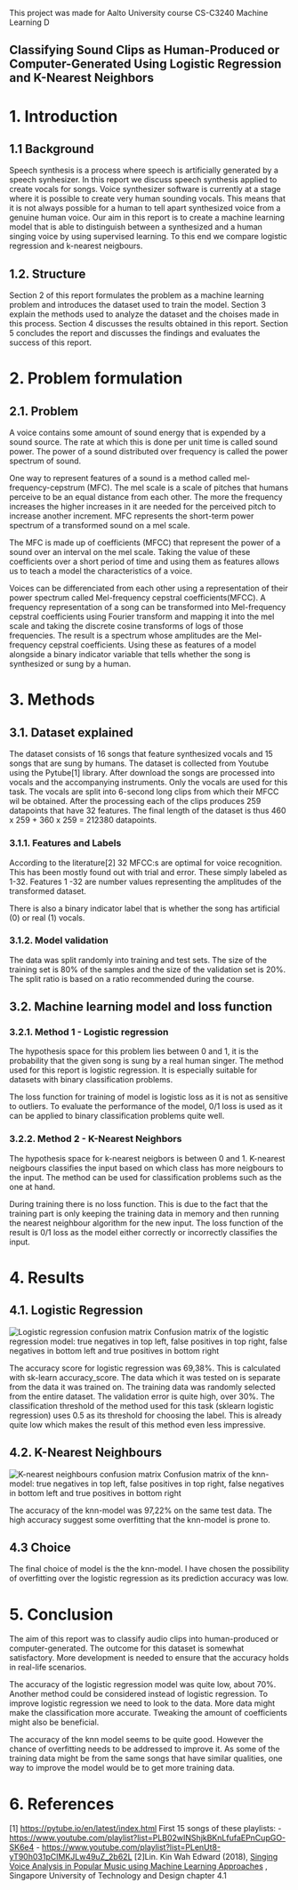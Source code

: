 This project was made for Aalto University course CS-C3240 Machine Learning D 


## Classifying Sound Clips as Human-Produced or Computer-Generated Using Logistic Regression and K-Nearest Neighbors
# 1.    Introduction


## 1.1 Background
Speech synthesis is a process where speech is artificially generated by a speech synhesizer. In this report we discuss speech synthesis applied to create vocals  for songs. Voice synthesizer software is currently at a stage where it is possible to create very human sounding vocals. This means that it is not always possible for a human to tell apart synthesized voice from a genuine human voice.  Our aim in this report is to create a machine learning model that is able to distinguish between a synthesized and a human singing voice by using supervised learning. To this end we compare logistic regression and k-nearest neigbours. 
## 1.2. Structure
Section 2 of this report formulates the problem as a machine learning problem and introduces the dataset used to train the model. Section 3 explain the methods used to analyze the dataset and the choises made  in this process. Section 4 discusses the results obtained in this report. Section 5 concludes the report and discusses the findings and evaluates the success of this report.


# 2.    Problem formulation


## 2.1. Problem
A voice contains some amount of sound energy that is expended by a sound source. The rate at which this is done per unit time is called sound power. The power of a sound distributed over frequency is called the power spectrum of sound.

One way to represent features of a sound is a method called mel-frequency-cepstrum (MFC). The mel scale is a scale of pitches that humans perceive to be an equal distance from each other. The more the frequency increases the higher increases in it are needed for the perceived pitch to increase another increment. MFC represents the short-term power spectrum of a transformed sound on a mel scale. 

The MFC is made up of coefficients (MFCC) that represent the power of a sound over an interval on the mel scale. Taking the value of these coefficients over a short period of time and using them as features allows us to teach a model the characteristics of a voice.






Voices can be differenciated from each other using a representation of their power spectrum called Mel-frequency cepstral coefficients(MFCC). A frequency representation of a song can be transformed into Mel-frequency cepstral coefficients using Fourier transform and mapping it into the mel scale and taking the discrete cosine transforms of logs of those frequencies. The result is a spectrum whose amplitudes are the Mel-frequency cepstral coefficients. Using these as features of a model alongside a binary indicator variable that tells whether the song is synthesized or sung by a human.


# 3.    Methods


## 3.1. Dataset explained
The dataset consists of 16 songs that feature synthesized vocals and 15 songs that are sung by humans.  The dataset is collected from Youtube using the Pytube[1] library. After download the songs are processed into vocals and the accompanying instruments. Only the vocals are used for this task. The vocals are split into 6-second long clips from which their MFCC wil be obtained. After the processing each of the clips produces 259 datapoints that have 32 features. The final length of the dataset is thus 460 x 259 + 360 x 259 = 212380 datapoints.

### 3.1.1.   Features and Labels
According to the literature[2]  32 MFCC:s are optimal for voice recognition. This has been mostly found out with trial and error. These simply labeled as 1-32.  Features 1 -32 are number values representing the amplitudes of the transformed dataset.

There is also a binary indicator label that is whether the song has artificial (0) or real (1) vocals.
### 3.1.2. Model validation
The data was split randomly into training and test sets. The size of the training set is 80% of the samples and the size of the validation set is 20%.  The split ratio is based on a ratio recommended during the course.

## 3.2.    Machine learning model and loss function

### 3.2.1. Method 1 - Logistic regression
The hypothesis space for this problem lies between 0 and 1, it is the probability that the given song is sung by a real human singer. The method used for this report is logistic regression. It is especially suitable for datasets with binary classification problems.

The loss function for training of model is logistic loss as it is not as sensitive to outliers. To evaluate the performance of the model, 0/1 loss is used as it can be applied to binary classification problems quite well.

### 3.2.2. Method 2 - K-Nearest Neighbors
The hypothesis space for k-nearest neigbors is between 0 and 1. K-nearest neigbours classifies the input based on which class has more neigbours to the input. The method can be used for classification problems such as the one at hand. 

During training there is no loss function. This is due to the fact that the training part is only keeping the training data in memory and then running the nearest neighbour algorithm for the new input. The loss function of the result is 0/1 loss as the model either correctly or incorrectly classifies the input.

# 4.    Results

## 4.1. Logistic Regression

![Logistic regression confusion matrix](Images/logistic_regression_confusion_matrix.png)
Confusion matrix of the logistic regression model: true negatives in top left, false positives in top right, false negatives in bottom left and true positives in bottom right

The accuracy score for logistic regression was 69,38%. This is calculated with sk-learn accuracy_score. The data which it was tested on is separate from the data it was trained on. The training data was randomly selected from the entire dataset. The validation error is quite high, over 30%. The classification threshold of the method used for this task (sklearn logistic regression) uses 0.5 as its threshold for choosing the label. This is already quite low which makes the result of this method even less impressive.

## 4.2. K-Nearest Neighbours
![K-nearest neighbours confusion matrix](Images/knn_confusion_matrix.png)
Confusion matrix of the knn-model: true negatives in top left, false positives in top right, false negatives in bottom left and true positives in bottom right

The accuracy of the knn-model was 97,22% on the same test data. The high accuracy suggest some overfitting that the knn-model is prone to. 
## 4.3 Choice
The final choice of model is the the knn-model. I have chosen the possibility of overfitting over the logistic regression as its prediction accuracy was low.

# 5.    Conclusion
The aim of this report was to classify audio clips into human-produced or computer-generated. The outcome for this dataset is somewhat satisfactory. More development is needed to ensure that the accuracy holds in real-life scenarios. 

The accuracy of the logistic regression model was quite low, about 70%. Another method could be considered instead of logistic regression. To improve logistic regression we need to look to the data. More data might make the classification more accurate. Tweaking the amount of coefficients might also be beneficial. 

The accuracy of the knn model seems to be quite good. However the chance of overfitting needs to be addressed to improve it. As some of the training data might be from the same songs that have similar qualities, one way to improve the model would be to get more training data.


# 6. References
[1] https://pytube.io/en/latest/index.html
	First 15 songs of these playlists:
	- https://www.youtube.com/playlist?list=PLB02wINShjkBKnLfufaEPnCupGO-SK6e4
	- https://www.youtube.com/playlist?list=PLenUt8-yT90h031pCIMKJLw49uZ_2b62L
[2]Lin. Kin Wah Edward (2018),  [Singing Voice Analysis in Popular Music
using Machine Learning Approaches]( https://www.researchgate.net/profile/Kin-Wah-Edward-Lin/publication/330411287_Singing_Voice_Analysis_in_Popular_Music_using_Machine_Learning_Approaches/links/5c3ee021458515a4c7296749/Singing-Voice-Analysis-in-Popular-Music-using-Machine-Learning-Approaches.pdf) , Singapore University of Technology and Design
	chapter 4.1
